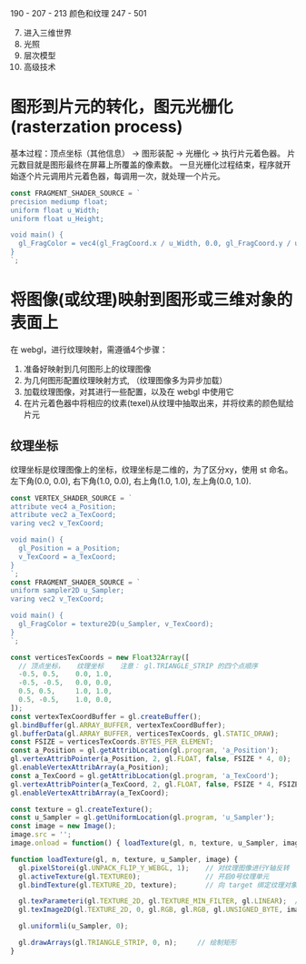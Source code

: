 190 - 207 - 213 颜色和纹理
247 - 501 

7. 进入三维世界
8. 光照
9. 层次模型
10. 高级技术


# 图形到片元的转化，图元光栅化(rasterzation process)
基本过程：顶点坐标（其他信息） -> 图形装配 -> 光栅化 -> 执行片元着色器。
片元数目就是图形最终在屏幕上所覆盖的像素数。
一旦光栅化过程结束，程序就开始逐个片元调用片元着色器，每调用一次，就处理一个片元。
```js
const FRAGMENT_SHADER_SOURCE = `
precision mediump float;
uniform float u_Width;
uniform float u_Height;

void main() {
  gl_FragColor = vec4(gl_FragCoord.x / u_Width, 0.0, gl_FragCoord.y / u_Height, 1.0);
}
`;
```

# 将图像(或纹理)映射到图形或三维对象的表面上
在 webgl，进行纹理映射，需遵循4个步骤：
1. 准备好映射到几何图形上的纹理图像
2. 为几何图形配置纹理映射方式, （纹理图像多为异步加载）
3. 加载纹理图像，对其进行一些配置，以及在 webgl 中使用它  
4. 在片元着色器中将相应的纹素(texel)从纹理中抽取出来，并将纹素的颜色赋给片元  
## 纹理坐标
纹理坐标是纹理图像上的坐标，纹理坐标是二维的，为了区分xy，使用 st 命名。
左下角(0.0, 0.0), 右下角(1.0, 0.0), 右上角(1.0, 1.0), 左上角(0.0, 1.0).  
```js
const VERTEX_SHADER_SOURCE = `
attribute vec4 a_Position;
attribute vec2 a_TexCoord;
varing vec2 v_TexCoord;

void main() {
  gl_Position = a_Position;
  v_TexCoord = a_TexCoord;
}
`;
const FRAGMENT_SHADER_SOURCE = `
uniform sampler2D u_Sampler;
varing vec2 v_TexCoord;

void main() {
  gl_FragColor = texture2D(u_Sampler, v_TexCoord);
}
`;

const verticesTexCoords = new Float32Array([
  // 顶点坐标，   纹理坐标    注意： gl.TRIANGLE_STRIP 的四个点顺序
  -0.5, 0.5,    0.0, 1.0,
  -0.5, -0.5,   0.0, 0.0,
  0.5, 0.5,     1.0, 1.0,
  0.5, -0.5,    1.0, 0.0,
]);
const vertexTexCoordBuffer = gl.createBuffer();
gl.bindBuffer(gl.ARRAY_BUFFER, vertexTexCoordBuffer);
gl.bufferData(gl.ARRAY_BUFFER, verticesTexCoords, gl.STATIC_DRAW);
const FSIZE = verticesTexCoords.BYTES_PER_ELEMENT;
const a_Position = gl.getAttribLocation(gl.program, 'a_Position');
gl.vertexAttribPointer(a_Position, 2, gl.FLOAT, false, FSIZE * 4, 0);
gl.enableVertexAttribArray(a_Position);
const a_TexCoord = gl.getAttribLocation(gl.program, 'a_TexCoord');
gl.vertexAttribPointer(a_TexCoord, 2, gl.FLOAT, false, FSIZE * 4, FSIZE * 2);
gl.enableVertexAttribArray(a_TexCoord);

const texture = gl.createTexture();
const u_Sampler = gl.getUniformLocation(gl.program, 'u_Sampler');
const image = new Image();
image.src = '';
image.onload = function() { loadTexture(gl, n, texture, u_Sampler, image);}

function loadTexture(gl, n, texture, u_Sampler, image) {
  gl.pixelStorei(gl.UNPACK_FLIP_Y_WEBGL, 1);    // 对纹理图像进行Y轴反转
  gl.activeTexture(gl.TEXTURE0);                // 开启0号纹理单元
  gl.bindTexture(gl.TEXTURE_2D, texture);       // 向 target 绑定纹理对象

  gl.texParameteri(gl.TEXTURE_2D, gl.TEXTURE_MIN_FILTER, gl.LINEAR);  // 配置纹理参数
  gl.texImage2D(gl.TEXTURE_2D, 0, gl.RGB, gl.RGB, gl.UNSIGNED_BYTE, image); // 配置纹理图像

  gl.uniformli(u_Sampler, 0);

  gl.drawArrays(gl.TRIANGLE_STRIP, 0, n);     // 绘制矩形
}

```




